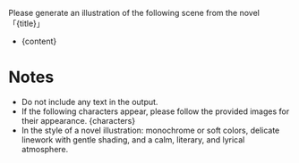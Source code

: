 Please generate an illustration of the following scene from the novel 「{title}」
- {content}

# Notes
- Do not include any text in the output.
- If the following characters appear, please follow the provided images for their appearance.
{characters}
- In the style of a novel illustration: monochrome or soft colors, delicate linework with gentle shading, and a calm, literary, and lyrical atmosphere.
